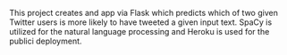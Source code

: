 This project creates and app via Flask which predicts which of two given Twitter users is more likely to have tweeted a given input text. SpaCy is utilized for the natural language processing and Heroku is used for the publici deployment.
